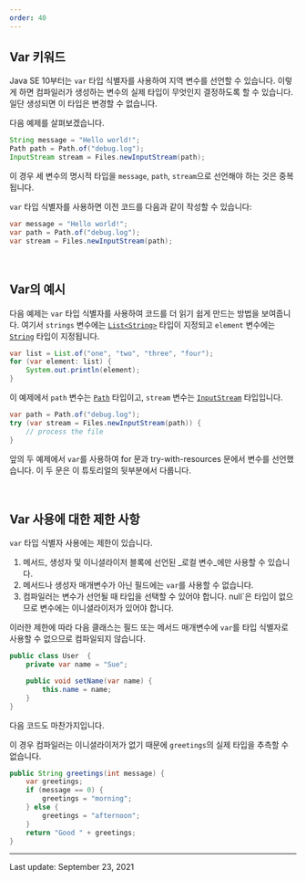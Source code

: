 ```yaml
---
order: 40
---
```

## Var 키워드

Java SE 10부터는 `var` 타입 식별자를 사용하여 지역 변수를 선언할 수 있습니다. 이렇게 하면 컴파일러가 생성하는 변수의 실제 타입이 무엇인지 결정하도록 할 수 있습니다. 일단 생성되면 이 타입은 변경할 수 없습니다.

다음 예제를 살펴보겠습니다.

```java
String message = "Hello world!";
Path path = Path.of("debug.log");
InputStream stream = Files.newInputStream(path);
```

이 경우 세 변수의 명시적 타입을 `message`, `path`, `stream`으로 선언해야 하는 것은 중복됩니다.

`var` 타입 식별자를 사용하면 이전 코드를 다음과 같이 작성할 수 있습니다:

```java
var message = "Hello world!";
var path = Path.of("debug.log");
var stream = Files.newInputStream(path);
```

 

## Var의 예시

다음 예제는 `var` 타입 식별자를 사용하여 코드를 더 읽기 쉽게 만드는 방법을 보여줍니다. 여기서 `strings` 변수에는 [`List<String>`](https://docs.oracle.com/en/java/javase/22/docs/api/java.base/java/util/List.html) 타입이 지정되고 `element` 변수에는 [`String`](https://docs.oracle.com/en/java/javase/22/docs/api/java.base/java/lang/String.html) 타입이 지정됩니다.

```java
var list = List.of("one", "two", "three", "four");
for (var element: list) {
    System.out.println(element);
}
```

이 예제에서 `path` 변수는 [`Path`](https://docs.oracle.com/en/java/javase/22/docs/api/java.base/java/nio/file/Path.html) 타입이고, `stream` 변수는 [`InputStream`](https://docs.oracle.com/en/java/javase/22/docs/api/java.base/java/io/InputStream.html) 타입입니다.

```java
var path = Path.of("debug.log");
try (var stream = Files.newInputStream(path)) {
    // process the file
}
```

앞의 두 예제에서 `var`를 사용하여 for 문과 try-with-resources 문에서 변수를 선언했습니다. 이 두 문은 이 튜토리얼의 뒷부분에서 다룹니다.

 

## Var 사용에 대한 제한 사항

`var` 타입 식별자 사용에는 제한이 있습니다.

1. 메서드, 생성자 및 이니셜라이저 블록에 선언된 _로컬 변수_에만 사용할 수 있습니다.
2. 메서드나 생성자 매개변수가 아닌 필드에는 `var`를 사용할 수 없습니다.
3. 컴파일러는 변수가 선언될 때 타입을 선택할 수 있어야 합니다. null`은 타입이 없으므로 변수에는 이니셜라이저가 있어야 합니다.

이러한 제한에 따라 다음 클래스는 필드 또는 메서드 매개변수에 `var`를 타입 식별자로 사용할 수 없으므로 컴파일되지 않습니다.

```java
public class User  {
    private var name = "Sue";

    public void setName(var name) {
        this.name = name;
    }
}
```

다음 코드도 마찬가지입니다.

이 경우 컴파일러는 이니셜라이저가 없기 때문에 `greetings`의 실제 타입을 추측할 수 없습니다.

```java
public String greetings(int message) {
    var greetings;
    if (message == 0) {
        greetings = "morning";
    } else {
        greetings = "afternoon";
    }
    return "Good " + greetings;
}
```

---
Last update: September 23, 2021
